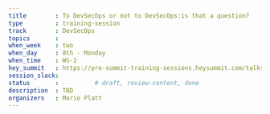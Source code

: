 ```yaml
---
title        : To DevSecOps or not to DevSecOps:is that a question?
type         : training-session
track        : DevSecOps
topics       : 
when_week    : two
when_day     : 8th - Monday
when_time    : WS-2
hey_summit   : https://pre-summit-training-sessions.heysummit.com/talks/to-devsecops-or-not-to-devsecopsis-that-a-question/
session_slack:
status       :          # draft, review-content, done
description  : TBD
organizers   : Mario Platt
---
```


